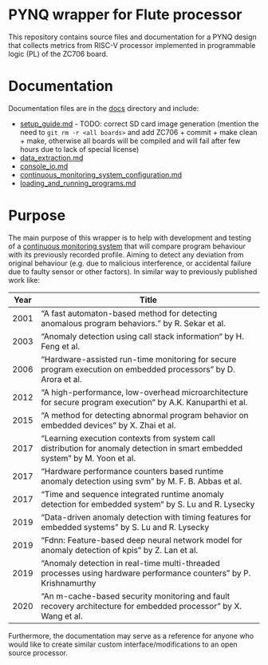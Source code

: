# PYNQ wrapper for Flute processor
This repository contains source files and documentation for a PYNQ design that collects metrics from RISC-V processor implemented in programmable logic (PL) of the ZC706 board.

# Documentation
Documentation files are in the [docs](./docs) directory and include:
* [setup_guide.md](./docs/setup_guide.md) - TODO: correct SD card image generation (mention the need to `git rm -r <all boards>` and add ZC706 + commit + make clean + make, otherwise all boards will be compiled and will fail after few hours due to lack of special license)
* [data_extraction.md](./docs/data_extraction.md)
* [console_io.md](./docs/console_io.md)
* [continuous_monitoring_system_configuration.md](./docs/continuous_monitoring_system_configuration.md)
* [loading_and_running_programs.md](./docs/loading_and_running_programs.md)

# Purpose
The main purpose of this wrapper is to help with development and testing of a [continuous monitoring system](https://github.com/michalmonday/continuous_monitoring_system) that will compare program behaviour with its previously recorded profile. Aiming to detect any deviation from original behaviour (e.g. due to malicious interference, or accidental failure due to faulty sensor or other factors). In similar way to previously published work like:  

| Year | Title |  
| ---- | ----- |
| 2001 | “A fast automaton-based method for detecting anomalous program behaviors.” by R. Sekar et al.  |  
| 2003 | “Anomaly detection using call stack information“ by H. Feng et al. |   
| 2006 | “Hardware-assisted run-time monitoring for secure program execution on embedded processors” by D. Arora et al.  |  
| 2012 | “A high-performance, low-overhead microarchitecture for secure program execution” by A.K. Kanuparthi et al.  |  
| 2015 | “A method for detecting abnormal program behavior on embedded devices” by X. Zhai et al.  |  
| 2017 | “Learning execution contexts from system call distribution for anomaly detection in smart embedded system” by M. Yoon et  al. |
| 2017 | “Hardware performance counters based runtime anomaly detection using svm” by M. F. B. Abbas et al.  |  
| 2017 | “Time and sequence integrated runtime anomaly detection for embedded system“ by S. Lu and R. Lysecky  |  
| 2019 | “Data-driven anomaly detection with timing features for embedded systems” by S. Lu and R. Lysecky  |  
| 2019 | “Fdnn: Feature-based deep neural network model for anomaly detection of kpis” by Z. Lan et al.  |  
| 2019 | “Anomaly detection in real-time multi-threaded processes using hardware performance counters” by P. Krishnamurthy  |  
| 2020 | “An m-cache-based security monitoring and fault recovery architecture for embedded processor” by X. Wang et al.  |  

Furthermore, the documentation may serve as a reference for anyone who would like to create similar custom interface/modifications to an open source processor.

